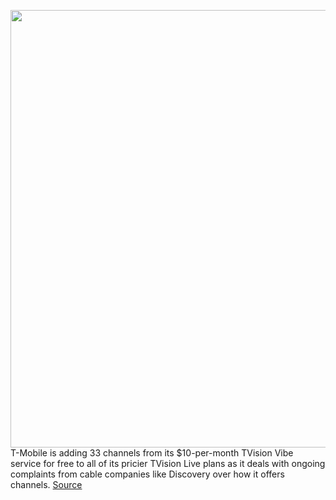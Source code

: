 <img src='https://cdn.vox-cdn.com/thumbor/jsQJylaBJKyBqn1q6xjG11pwCn0=/0x0:2258x1266/1200x800/filters:focal(949x453:1309x813)/cdn.vox-cdn.com/uploads/chorus_image/image/67828465/Screen_Shot_2020_10_27_at_11.38.32_AM.0.png' width='700px' /><br/>
T-Mobile is adding 33 channels from its $10-per-month TVision Vibe service for free to all of its pricier TVision Live plans as it deals with ongoing complaints from cable companies like Discovery over how it offers channels.
<a href='https://www.theverge.com/2020/11/20/21583218/tmobile-tvision-live-vibe-tv-service-channels-content-dispute'> Source <a/>